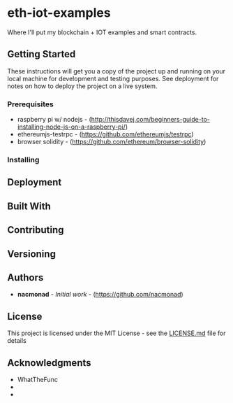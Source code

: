 # eth-iot-examples

Where I'll put my blockchain + IOT examples and smart contracts.

## Getting Started

These instructions will get you a copy of the project up and running on your local machine for development and testing purposes. See deployment for notes on how to deploy the project on a live system.

### Prerequisites

* raspberry pi w/ nodejs - (http://thisdavej.com/beginners-guide-to-installing-node-js-on-a-raspberry-pi/)
* ethereumjs-testrpc - (https://github.com/ethereumjs/testrpc)
* browser solidity - (https://github.com/ethereum/browser-solidity)


### Installing

## Deployment


## Built With

## Contributing

## Versioning


## Authors

* **nacmonad** - *Initial work* - (https://github.com/nacmonad)

## License

This project is licensed under the MIT License - see the [LICENSE.md](LICENSE.md) file for details

## Acknowledgments

* WhatTheFunc
* 
*
